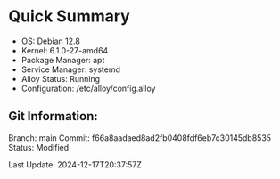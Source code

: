 # Quick Summary
- OS: Debian 12.8
- Kernel: 6.1.0-27-amd64
- Package Manager: apt
- Service Manager: systemd
- Alloy Status: Running
- Configuration: /etc/alloy/config.alloy

Git Information:
---------------
Branch: main
Commit: f66a8aadaed8ad2fb0408fdf6eb7c30145db8535
Status: Modified

Last Update: 2024-12-17T20:37:57Z
